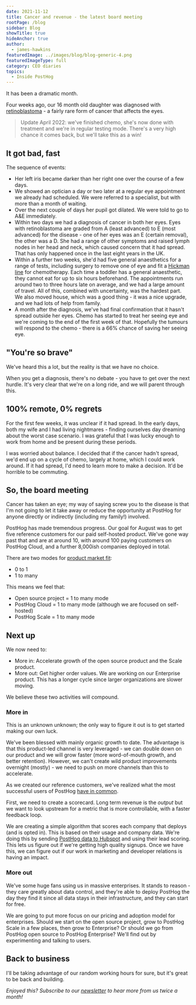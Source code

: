 ```yaml
---
date: 2021-11-12
title: Cancer and revenue - the latest board meeting
rootPage: /blog
sidebar: Blog
showTitle: true
hideAnchor: true
author:
  - james-hawkins
featuredImage: ../images/blog/blog-generic-4.png
featuredImageType: full
category: CEO diaries
topics:
  - Inside PostHog
---
```


It has been a dramatic month.

Four weeks ago, our 16 month old daughter was diagnosed with [retinoblastoma](https://www.nhs.uk/conditions/retinoblastoma/#:~:text=Retinoblastoma%20is%20cancer%20of%20the,form%20a%20cancer%20called%20retinoblastoma.) - a fairly rare form of cancer that affects the eyes.

>Update April 2022: we've finished chemo, she's now done with treatment and we're in regular testing mode. There's a very high chance it comes back, but we'll take this as a win!

## It got bad, fast

The sequence of events:

* Her left iris became darker than her right one over the course of a few days.
* We showed an optician a day or two later at a regular eye appointment we already had scheduled. We were referred to a specialist, but with more than a month of waiting.
* Over the next couple of days her pupil got dilated. We were told to go to A&E immediately. 
* Within two days we had a diagnosis of cancer in both her eyes. Eyes with retinoblastoma are graded from A (least advanced) to E (most advanced) for the disease - one of her eyes was an E (certain removal), the other was a D. She had a range of other symptoms and raised lymph nodes in her head and neck, which caused concern that it had spread. That has only happened once in the last eight years in the UK.
* Within a further two weeks, she'd had five general anaesthetics for a range of tests, including surgery to remove one of eye and fit a [Hickman line](https://en.wikipedia.org/wiki/Hickman_line) for chemotherapy. Each time a toddler has a general anaesthetic, they cannot eat for up to six hours beforehand. The appointments run around two to three hours late on average, and we had a large amount of travel. All of this, combined with uncertainty, was the hardest part. We also moved house, which was a good thing - it was a nice upgrade, and we had lots of help from family.
* A month after the diagnosis, we've had final confirmation that it hasn't spread outside her eyes. Chemo has started to treat her seeing eye and we're coming to the end of the first week of that. Hopefully the tumours will respond to the chemo - there is a 66% chance of saving her seeing eye.

## "You're so brave"

We've heard this a lot, but the reality is that we have no choice.

When you get a diagnosis, there's no debate - you have to get over the next hurdle. It's very clear that we're on a long ride, and we will parent through this.

## 100% remote, 0% regrets

For the first few weeks, it was unclear if it had spread. In the early days, both my wife and I had living nightmares - finding ourselves day dreaming about the worst case scenario. I was grateful that I was lucky enough to work from home and be present during these periods.

I was worried about balance. I decided that if the cancer hadn't spread, we'd end up on a cycle of chemo, largely at home, which I could work around. If it had spread, I'd need to learn more to make a decision. It'd be horrible to be commuting.

## So, the board meeting

Cancer has taken an eye; my way of saying screw you to the disease is that I'm not going to let it take away or reduce the opportunity at PostHog for anyone directly or indirectly (including my family!) involved.

PostHog has made tremendous progress. Our goal for August was to get five reference customers for our paid self-hosted product. We've gone way past that and are at around 10, with around 100 paying customers on PostHog Cloud, and a further 8,000ish companies deployed in total.

There are two modes for [product market fit](https://www.ycombinator.com/library/5z-the-real-product-market-fit):

* 0 to 1
* 1 to many

This means we feel that:

* Open source project = 1 to many mode
* PostHog Cloud = 1 to many mode (although we are focused on self-hosted)
* PostHog Scale = 1 to many mode

## Next up

We now need to:

* More in: Accelerate growth of the open source product and the Scale product.
* More out: Get higher order values. We are working on our Enterprise product. This has a longer cycle since larger organizations are slower moving.

We believe these two activities will compound.

### More in

This is an unknown unknown; the only way to figure it out is to get started making our own luck.

We've been blessed with mainly organic growth to date. The advantage is that this product-led channel is very leveraged - we can double down on our product and we will grow faster (more word-of-mouth growth, and better retention). However, we can't create wild product improvements overnight (mostly) - we need to push on more channels than this to accelerate.

As we created our reference customers, we've realized what the most successful users of PostHog [have in common](/handbook/strategy/overview).

First, we need to create a scorecard. Long term revenue is the _output_ but we want to look upstream for a metric that is more controllable, with a faster feedback loop.

We are creating a simple algorithm that scores each company that deploys (and is opted in). This is based on their usage and company data. We're doing this by sending [PostHog data to Hubspot](https://github.com/PostHog/hubspot-plugin) and using their lead scoring. This lets us figure out if we're getting high quality signups. Once we have this, we can figure out if our work in marketing and developer relations is having an impact.

### More out

We've some huge fans using us in massive enterprises. It stands to reason - they care greatly about data control, and they're able to deploy PostHog the day they find it since all data stays in their infrastructure, and they can start for free.

We are going to put more focus on our pricing and adoption model for enterprises. Should we start on the open source project, grow to PostHog Scale in a few places, then grow to Enterprise? Or should we go from PostHog open source to PostHog Enterprise? We'll find out by experimenting and talking to users.

## Back to business

I'll be taking advantage of our random working hours for sure, but it's great to be back and building.

_Enjoyed this? Subscribe to our [newsletter](/newsletter) to hear more from us twice a month!_

